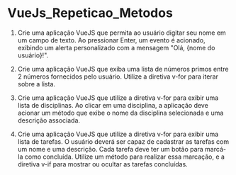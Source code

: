 # VueJs_Repeticao_Metodos

1)  Crie uma aplicação VueJS que permita ao usuário digitar seu nome em um campo de texto. Ao pressionar Enter, um evento é acionado, exibindo um alerta personalizado com a mensagem "Olá, {nome do usuário}!".

2) Crie uma aplicação VueJS que exiba uma lista de números primos entre 2 números fornecidos pelo usuário. Utilize a diretiva v-for para iterar sobre a lista.

3) Crie uma aplicação VueJS que utilize a diretiva v-for para exibir uma lista de disciplinas. Ao clicar em uma disciplina, a aplicação deve acionar um método que exibe o nome da disciplina selecionada e uma descrição associada.

4) Crie uma aplicação VueJS que utilize a diretiva v-for para exibir uma lista de tarefas.  O usuário deverá ser capaz de cadastrar as tarefas com um nome e uma descrição. Cada tarefa deve ter um botão para marcá-la como concluída. Utilize um método para realizar essa marcação, e a diretiva v-if para mostrar ou ocultar as tarefas concluídas.

